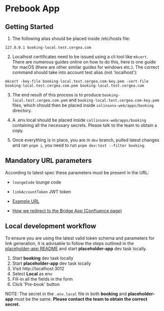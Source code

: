 # Prebook App

## Getting Started

1. The following alias should be placed inside /etc/hosts file:

```
127.0.0.1 booking-local.test.cergea.com
```

2. Localhost certificates need to be issued using a cli tool like `mkcert`. There are numerous guides online on how to do this, here is one guide for macOS (there are other similar guides for windows etc.). The correct command should take into account test alias (not 'localhost'):

```
mkcert -key-file booking-local.test.cergea.com-key.pem -cert-file booking-local.test.cergea.com.pem booking-local.test.cergea.com
```

3. The end result of this process is to produce `booking-local.test.cergea.com.pem` and `booking-local.test.cergea.com-key.pem` files, which should then be placed inside `colinsonx-web/apps/booking` directory.

4. A .env.local should be placed inside `collinsonx-web/apps/booking` containing all the necessary secrets. Please talk to the team to obtain a copy.

5. Once everything is in place, you are in `dev` branch, pulled latest changes and ran `pnpm i`, you need to run `pnpm dev:test --filter booking`.

## Mandatory URL parameters

According to latest spec these parameters must be present in the URL:

- `loungeCode` lounge code
- `linkAccountToken` JWT token

- [Example URL](https://booking.test.cergea.com/?loungeCode=BHX7&linkAccountToken=eyJhbGciOiJIUzI1NiJ9.eyJjb25zdW1lck51bWJlciI6ImhoaGgiLCJtZW1iZXJzaGlwTnVtYmVyIjoiaGhoIiwiZW1haWwiOiJ0ZXN0QHRlc3QuY29tIiwiZmlyc3ROYW1lIjoiQWxpY2UiLCJsYXN0TmFtZSI6IlNtaXRoIiwibWVtYmVyc2hpcFR5cGUiOiJIU0JDIiwiYWNjb3VudFByb3ZpZGVyIjoiUFJJT1JJVFlfUEFTUyIsImlhdCI6MTY5NDU5NTM2MywiaXNzIjoidXJuOmNvbGxpbnNvbjppc3N1ZXIiLCJhdWQiOiJ1cm46Y29sbGluc29uOmF1ZGllbmNlIiwiZXhwIjoxNjk0NjM4NTYzfQ.Y48Akqikl9m6GuDWX00UF7UH5tRi2JZXpN7wqRSD1PM)

- [How we redirect to the Bridge App (Confluence page)](https://lifestyle-x-wiki.atlassian.net/wiki/spaces/BAAS/pages/97419266/How+will+we+redirect+to+the+Bridge+App)

## Local development workflow

To ensure you are using the latest valid token schema and parameters for link generation, it is advisable to follow the steps outlined in the [placeholder-app README](https://github.com/CollinsonX/collinsonx-web/blob/dev/apps/placeholder-app/README.md) and start **placeholder-app** dev task locally.

1. Start **booking** dev task locally
2. Start **placeholder-app** dev task locally
3. Visit http://localhost:3012
4. Select **Local** as env
5. Fill-in all the fields in the form
6. Click 'Pre-book' button

NOTE: The secret in the `.env.local` file in both **booking** and **placeholder-app** must be the same. **Please contact the team to obtain the correct secret.**
